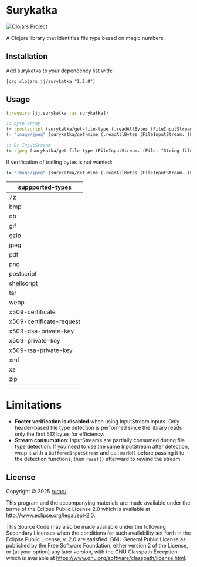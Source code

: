 # Surykatka

[![Clojars Project](https://img.shields.io/clojars/v/org.clojars.jj/surykatka.svg)](https://clojars.org/org.clojars.jj/surykatka)

A Clojure library that identifies file type based on magic numbers.

## Installation

Add surykatka to your dependency list with:

```[org.clojars.jj/surykatka "1.2.0"]```

## Usage

``` clojure
(:require [jj.surykatka :as surykatka])

;; byte array
(= :postscript (surykatka/get-file-type (.readAllBytes (FileInputStream. (File. "test/resources/file.ps"))))) 
(= "image/jpeg" (surykatka/get-mime (.readAllBytes (FileInputStream. (File. "test/resources/file.jpg"))))) 

;; Or InputStream
(= :jpeg (surykatka/get-file-type (FileInputStream. (File. ^String file-path))))


```

If verification of trailing bytes is not wanted:

``` clojure
(= "image/jpeg" (surykatka/get-mime (.readAllBytes (FileInputStream. (File. "test/resources/file.jpg"))) {:check-footer false} )) 
```

| suppported-types         |
|--------------------------|
| 7z                       |
| bmp                      |
| db                       |
| gif                      |
| gzip                     |
| jpeg                     |
| pdf                      |
| png                      |
| postscript               |
| shellscript              |
| tar                      |
| webp                     |
| x509-certificate         |
| x509-certificate-request |
| x509-dsa-private-key     |
| x509-private-key         |
| x509-rsa-private-key     |
| xml                      |
| xz                       |
| zip                      |



# Limitations
* **Footer verification is disabled** when using InputStream inputs. Only header-based file type detection is performed since the library reads only the first 512 bytes for efficiency.
* **Stream consumption**: InputStreams are partially consumed during file type detection. If you need to use the same InputStream after detection, wrap it with a `BufferedInputStream` and call `mark()` before passing it to the detection functions, then `reset()` afterward to rewind the stream.

## License

Copyright © 2025 [ruroru](https://github.com/ruroru)

This program and the accompanying materials are made available under the
terms of the Eclipse Public License 2.0 which is available at
http://www.eclipse.org/legal/epl-2.0.

This Source Code may also be made available under the following Secondary
Licenses when the conditions for such availability set forth in the Eclipse
Public License, v. 2.0 are satisfied: GNU General Public License as published by
the Free Software Foundation, either version 2 of the License, or (at your
option) any later version, with the GNU Classpath Exception which is available
at https://www.gnu.org/software/classpath/license.html.
